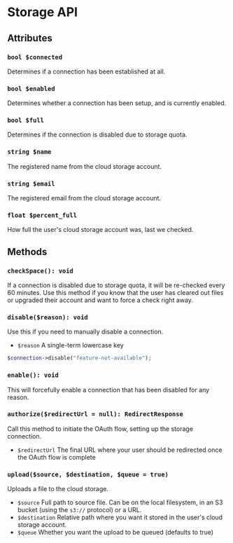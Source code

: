 # Storage API

## Attributes

### `bool $connected`

Determines if a connection has been established at all.

### `bool $enabled`

Determines whether a connection has been setup, and is currently enabled.

### `bool $full`

Determines if the connection is disabled due to storage quota.

### `string $name`

The registered name from the cloud storage account. 

### `string $email`

The registered email from the cloud storage account.

### `float $percent_full`

How full the user's cloud storage account was, last we checked.

## Methods

### `checkSpace(): void`

If a connection is disabled due to storage quota, it will be re-checked every 60 minutes. Use this method if you know that the user has cleared out files or upgraded their account and want to force a check right away.

### `disable($reason): void`

Use this if you need to manually disable a connection.

 - `$reason` A single-term lowercase key

```php
$connection->disable("feature-not-available");
```

### `enable(): void`

This will forcefully enable a connection that has been disabled for any reason.

### `authorize($redirectUrl = null): RedirectResponse`

Call this method to initiate the OAuth flow, setting up the storage connection.

 - `$redirectUrl` The final URL where your user should be redirected once the OAuth flow is complete

### `upload($source, $destination, $queue = true)`

Uploads a file to the cloud storage.

 - `$source` Full path to source file. Can be on the local filesystem, in an S3 bucket (using the `s3://` protocol) or a URL.
 - `$destination` Relative path where you want it stored in the user's cloud storage account.
 - `$queue` Whether you want the upload to be queued (defaults to true)